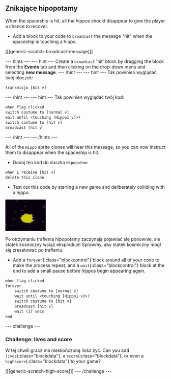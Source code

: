 ## Znikające hipopotamy

When the spaceship is hit, all the hippos should disappear to give the player a chance to recover.

+ Add a block to your code to `broadcast` the message "hit" when the spaceship is touching a hippo.

[[[generic-scratch-broadcast-message]]]

\--- hints \--- \--- hint \--- Create a `broadcast` 'hit' block by dragging the block from the **Events** tab and then clicking on the drop-down menu and selecting **new message**. \--- /hint \--- \--- hint \--- Tak powinien wyglądać twój bloczek:

```blocks
transmisja [hit v]
```

\--- /hint \--- \--- hint \--- Tak powinien wyglądać twój kod:

```blocks
when flag clicked
switch costume to [normal v]
wait until <touching [Hippo1 v]>?
switch costume to [hit v]
broadcast [hit v]
```

\--- /hint \--- \--- /hints \---

All of the `Hippo` sprite clones will hear this message, so you can now instruct them to disappear when the spaceship is hit.

+ Dodaj ten kod do duszka `Hipopotam`:

```blocks
when I receive [hit v]
delete this clone
```

+ Test out this code by starting a new game and deliberately colliding with a hippo.

![zrzut ekranu](images/invaders-hippo-collide.png)

Po otrzymaniu trafienia hipopotamy zaczynają pojawiać się ponownie, ale statek kosmiczny wciąż eksploduje! Sprawmy, aby statek kosmiczny mógł się zresetować po trafieniu.

+ Add a `forever`{:class="blockcontrol"} block around all of your code to make the process repeat, and a `wait`{:class="blockcontrol"} block at the end to add a small pause before hippos begin appearing again.

```blocks
when flag clicked
forever
    switch costume to [normal v]
    wait until <touching [Hippo1 v]>?
    switch costume to [hit v]
    broadcast [hit v]
    wait (1) secs
end
```

\--- challenge \---

### Challenge: lives and score

W tej chwili gracz ma nieskończoną ilość żyć. Can you add `lives`{:class="blockdata"}, a `score`{:class="blockdata"}, or even a `highscore`{:class="blockdata"} to your game?

[[[generic-scratch-high-score]]] \--- /challenge \---
